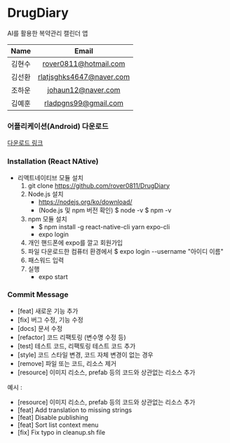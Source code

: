 # DrugDiary

AI를 활용한 복약관리 캘린더 앱

|  Name  |          Email           |
| :----: | :----------------------: |
| 김현수 |  rover0811@hotmail.com   |
| 김선환 | rlatjsghks4647@naver.com |
| 조하운 |    johaun12@naver.com    |
| 김예훈 |   rladpgns99@gmail.com   |

### 어플리케이션(Android) 다운로드 
[다운로드 링크](https://drive.google.com/file/d/1vocKmUKAC1z6S8AuEFc4IsTZj_kUTALD/view?usp=share_link)

### Installation (React NAtive)

- 리액트네이티브 모듈 설치
    1. git clone https://github.com/rover0811/DrugDiary
    1. Node.js 설치 
        - https://nodejs.org/ko/download/
        - (Node.js 및 npm 버전 확인) $ node -v $ npm -v
    2. npm 모듈 설치
        - $ npm install -g react-native-cli yarn expo-cli
        - expo login
    3. 개인 핸드폰에 expo를 깔고 회원가입
    4. 파일 다운로드한 컴퓨터 환경에서 $ expo login --username "아이디 이름"
    5. 패스워드 입력
    6. 실행
        - expo start

### Commit Message

- [feat] 새로운 기능 추가
- [fix] 버그 수정, 기능 수정
- [docs] 문서 수정
- [refactor] 코드 리팩토링 (변수명 수정 등)
- [test] 테스트 코드, 리팩토링 테스트 코드 추가
- [style] 코드 스타일 변경, 코드 자체 변경이 없는 경우
- [remove] 파일 또는 코드, 리소스 제거
- [resource] 이미지 리소스, prefab 등의 코드와 상관없는 리소스 추가

예시 :

- [resource] 이미지 리소스, prefab 등의 코드와 상관없는 리소스 추가
- [feat] Add translation to missing strings
- [feat] Disable publishing
- [feat] Sort list context menu
- [fix] Fix typo in cleanup.sh file




